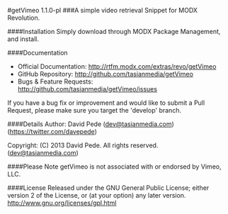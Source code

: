 #getVimeo 1.1.0-pl
###A simple video retrieval Snippet for MODX Revolution.

####Installation
Simply download through MODX Package Management, and install.

####Documentation
- Official Documentation: http://rtfm.modx.com/extras/revo/getVimeo
- GitHub Repository: http://github.com/tasianmedia/getVimeo
- Bugs & Feature Requests: http://github.com/tasianmedia/getVimeo/issues

If you have a bug fix or improvement and would like to submit a Pull Request, please make sure you target the 'develop' branch.

####Details
Author: David Pede (dev@tasianmedia.com) (https://twitter.com/davepede)

Copyright: (C) 2013 David Pede. All rights reserved. (dev@tasianmedia.com)

####Please Note
getVimeo is not associated with or endorsed by Vimeo, LLC.

####License
Released under the GNU General Public License; either version 2 of the License, or (at your option) any later version.
http://www.gnu.org/licenses/gpl.html